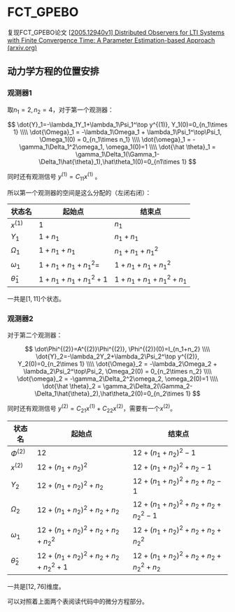 # FCT_GPEBO
复现FCT_GPEBO论文 [[2005.12940v1\] Distributed Observers for LTI Systems with Finite Convergence Time: A Parameter Estimation-based Approach (arxiv.org)](https://arxiv.org/abs/2005.12940v1)

## 动力学方程的位置安排

### 观测器1

取$n_1 = 2,n_2=4$，对于第一个观测器：

$$
\dot{Y}_1=-\lambda_1Y_1+\lambda_1\Psi_1^\top y^{(1)}, Y_1(0)=0_{n_1\times 1} \\\\
\dot{\Omega}_1 = -\lambda_1\Omega_1 + \lambda_1\Psi_1^\top\Psi_1, \Omega_1(0) = 0_{n_1\times n_1} \\\\
\dot{\omega}_1 = -\gamma_1\Delta_1^2\omega_1, \omega_1(0)=1 \\\\
\dot{\hat \theta}_1 = \gamma_1\Delta_1(\Gamma_1-\Delta_1\hat{\theta}_1),\hat\theta_1(0)=0_{n1\times 1}
$$

同时还有观测信号 $y^{(1)}=C_{11}x^{(1)}$ 。

所以第一个观测器的空间是这么分配的（左闭右闭）：

| 状态名           | 起始点              | 结束点                |
| ---------------- | ------------------- | --------------------- |
| $x^{(1)}$        | 1                   | $n_1$                 |
| $Y_1$            | $1+n_1$             | $n_1+n_1$             |
| $\Omega_1$       | $1+n_1+n_1$         | $n_1+n_1+n_1^2$       |
| $\omega_1$       | $1+n_1+n_1+n_1^2=$  | $1+n_1+n_1+n_1^2$     |
| $\hat{\theta}_1$ | $1+n_1+n_1+n_1^2+1$ | $1+n_1+n_1+n_1^2+n_1$ |

一共是$[1,11]$个状态。

### 观测器2

对于第二个观测器：

$$
\dot\Phi^{(2)}=A^{(2)}\Phi^{(2)}, \Phi^{(2)}(0)=I_{n_1+n_2} \\\\
\dot{Y}_2=-\lambda_2Y_2+\lambda_2\Psi_2^\top y^{(2)}, Y_2(0)=0_{n_2\times 1} \\\\
\dot{\Omega}_2 = -\lambda_2\Omega_2 + \lambda_2\Psi_2^\top\Psi_2, \Omega_2(0) = 0_{n_2\times n_2} \\\\
\dot{\omega}_2 = -\gamma_2\Delta_2^2\omega_2, \omega_2(0)=1 \\\\
\dot{\hat \theta}_2 = \gamma_2\Delta_2(\Gamma_2-\Delta_1\hat{\theta}_2),\hat\theta_2(0)=0_{n_2\times 1}
$$

同时还有观测信号 $y^{(2)}=C_{21}x^{(1)}+C_{22}x^{(2)}$，需要有一个$x^{(2)}$。

| 状态名           | 起始点                           | 结束点                             |
| ---------------- | -------------------------------- | ---------------------------------- |
| $\Phi^{(2)}$     | $12$                             | $12+(n_1+n_2)^2-1$                 |
| $x^{(2)}$        | $12+(n_1+n_2)^2$                 | $12+(n_1+n_2)^2+n_2-1$             |
| $Y_2$            | $12+(n_1+n_2)^2+n_2$             | $12+(n_1+n_2)^2+n_2+n_2-1$         |
| $\Omega_2$       | $12+(n_1+n_2)^2+n_2+n_2$         | $12+(n_1+n_2)^2+n_2+n_2+n_2^2-1$   |
| $\omega_1$       | $12+(n_1+n_2)^2+n_2+n_2+n_2^2$   | $12+(n_1+n_2)^2+n_2+n_2+n_2^2$     |
| $\hat{\theta}_2$ | $12+(n_1+n_2)^2+n_2+n_2+n_2^2+1$ | $12+(n_1+n_2)^2+n_2+n_2+n_2^2+n_2$ |

一共是$[12,76]$维度。

可以对照着上面两个表阅读代码中的微分方程部分。
